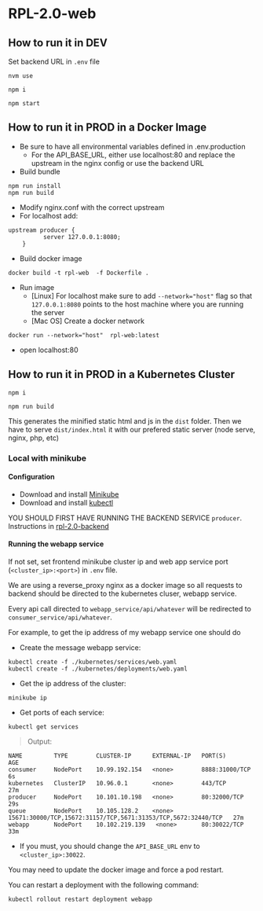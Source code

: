 # RPL-2.0-web

## How to run it in DEV

Set backend URL in `.env` file

```
nvm use
```

```
npm i
```

```
npm start
```

## How to run it in PROD in a Docker Image

- Be sure to have all environmental variables defined in .env.production
    - For the API_BASE_URL, either use localhost:80 and replace the upstream in the nginx config or use the backend URL
- Build bundle

```
npm run install
npm run build
```

- Modify nginx.conf with the correct upstream 
- For localhost add:

```
upstream producer {
	      server 127.0.0.1:8080;
	}
```

- Build docker image

```
docker build -t rpl-web  -f Dockerfile .
```

- Run image
    - [Linux] For localhost make sure to add `--network="host"` flag so that `127.0.0.1:8080` points to the host machine where you are running the server
    - [Mac OS] Create a docker network

```
docker run --network="host"  rpl-web:latest
```

- open localhost:80


## How to run it in PROD in a Kubernetes Cluster

```
npm i
```

```
npm run build
```

This generates the minified static html and js in the `dist` folder. Then we have to serve `dist/index.html` it with our prefered static server (node serve, nginx, php, etc)


### Local with minikube
#### Configuration
- Download and install [Minikube](https://kubernetes.io/docs/tasks/tools/install-minikube/)
- Download and install [kubectl](https://kubernetes.io/docs/tasks/tools/install-kubectl/)


YOU SHOULD FIRST HAVE RUNNING THE BACKEND SERVICE `producer`. Instructions in [rpl-2.0-backend](https://github.com/alelevinas/RPL-2.0)

#### Running the webapp service

If not set, set frontend minikube cluster ip and web app service port (`<cluster_ip>:<port>`) in `.env` file.

We are using a reverse_proxy nginx as a docker image so all requests to backend should be directed to the kubernetes cluser, webapp service.

Every api call directed to `webapp_service/api/whatever` will be redirected to `consumer_service/api/whatever`.

For example, to get the ip address of my webapp service one should do


- Create the message webapp service:
```shell script
kubectl create -f ./kubernetes/services/web.yaml
kubectl create -f ./kubernetes/deployments/web.yaml
```

- Get the ip address of the cluster:
```shell script
minikube ip
```

- Get ports of each service:
```shell script
kubectl get services
```

> Output:
```
NAME         TYPE        CLUSTER-IP      EXTERNAL-IP   PORT(S)                                                         AGE
consumer     NodePort    10.99.192.154   <none>        8888:31000/TCP                                                  6s
kubernetes   ClusterIP   10.96.0.1       <none>        443/TCP                                                         27m
producer     NodePort    10.101.10.198   <none>        80:32000/TCP                                                    29s
queue        NodePort    10.105.128.2    <none>        15671:30000/TCP,15672:31157/TCP,5671:31353/TCP,5672:32440/TCP   27m
webapp       NodePort    10.102.219.139   <none>       80:30022/TCP                                                    33m
```

- If you must, you should change the `API_BASE_URL` env to `<cluster_ip>:30022`.

You may need to update the docker image and force a pod restart.

You can restart a deployment with the following command:

```shell script
kubectl rollout restart deployment webapp
```

